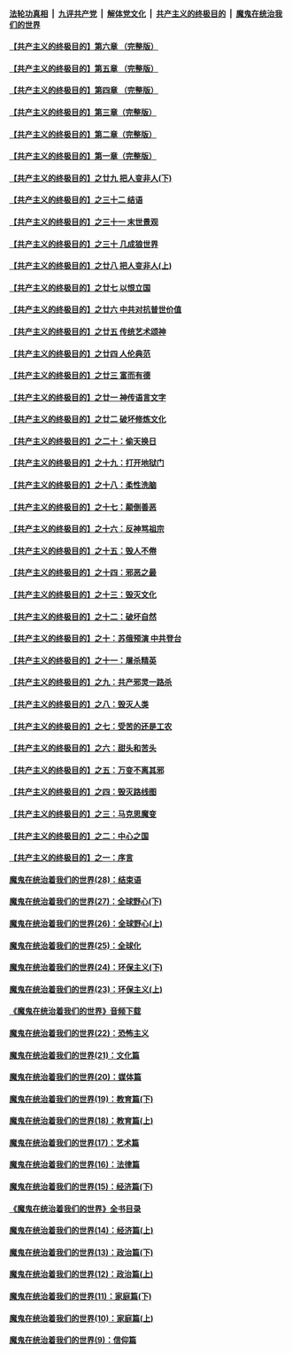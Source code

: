 

####  [法轮功真相](../../../../basic/blob/master/README.md?t=04281401) &nbsp;|&nbsp; [九评共产党](../../../../9ping.md/blob/master/README.md?t=04281401) &nbsp;|&nbsp; [解体党文化](../../../../jtdwh.md/blob/master/README.md?t=04281401)  &nbsp;|&nbsp; [共产主义的终极目的](../../../../gczydzjmd.md/blob/master/README.md?t=04281401) &nbsp;|&nbsp; [魔鬼在统治我们的世界](../../../../mgztzwmdsj.md/blob/master/README.md?t=04281401) 

#### [【共产主义的终极目的】第六章 （完整版）](../pages/nsc422/n11428913.md?t=04281401) 

#### [【共产主义的终极目的】第五章 （完整版）](../pages/nsc422/n11428912.md?t=04281401) 

#### [【共产主义的终极目的】第四章 （完整版）](../pages/nsc422/n11428907.md?t=04281401) 

#### [【共产主义的终极目的】第三章（完整版）](../pages/nsc422/n11428848.md?t=04281401) 

#### [【共产主义的终极目的】第二章（完整版）](../pages/nsc422/n11428831.md?t=04281401) 

#### [【共产主义的终极目的】第一章（完整版）](../pages/nsc422/n11417651.md?t=04281401) 

#### [【共产主义的终极目的】之廿九 把人变非人(下)](../pages/nsc422/n11344140.md?t=04281401) 

#### [【共产主义的终极目的】之三十二 结语](../pages/nsc422/n11360535.md?t=04281401) 

#### [【共产主义的终极目的】之三十一 末世景观](../pages/nsc422/n11351129.md?t=04281401) 

#### [【共产主义的终极目的】之三十 几成狼世界](../pages/nsc422/n11348280.md?t=04281401) 

#### [【共产主义的终极目的】之廿八 把人变非人(上)](../pages/nsc422/n11340492.md?t=04281401) 

#### [【共产主义的终极目的】之廿七 以恨立国](../pages/nsc422/n11336944.md?t=04281401) 

#### [【共产主义的终极目的】之廿六 中共对抗普世价值](../pages/nsc422/n11324785.md?t=04281401) 

#### [【共产主义的终极目的】之廿五 传统艺术颂神](../pages/nsc422/n11296396.md?t=04281401) 

#### [【共产主义的终极目的】之廿四 人伦典范](../pages/nsc422/n11296397.md?t=04281401) 

#### [【共产主义的终极目的】之廿三 富而有德](../pages/nsc422/n11283598.md?t=04281401) 

#### [【共产主义的终极目的】之廿一 神传语言文字](../pages/nsc422/n11263265.md?t=04281401) 

#### [【共产主义的终极目的】之廿二 破坏修炼文化](../pages/nsc422/n11245728.md?t=04281401) 

#### [【共产主义的终极目的】之二十：偷天换日](../pages/nsc422/n11238846.md?t=04281401) 

#### [【共产主义的终极目的】之十九：打开地狱门](../pages/nsc422/n11206376.md?t=04281401) 

#### [【共产主义的终极目的】之十八：柔性洗脑](../pages/nsc422/n11199994.md?t=04281401) 

#### [【共产主义的终极目的】之十七：颠倒善恶](../pages/nsc422/n11179782.md?t=04281401) 

#### [【共产主义的终极目的】之十六：反神骂祖宗](../pages/nsc422/n11166798.md?t=04281401) 

#### [【共产主义的终极目的】之十五：毁人不倦](../pages/nsc422/n11166792.md?t=04281401) 

#### [【共产主义的终极目的】之十四：邪恶之最](../pages/nsc422/n11150249.md?t=04281401) 

#### [【共产主义的终极目的】之十三：毁灭文化](../pages/nsc422/n11135227.md?t=04281401) 

#### [【共产主义的终极目的】之十二：破坏自然](../pages/nsc422/n11135214.md?t=04281401) 

#### [【共产主义的终极目的】之十：苏俄预演 中共登台](../pages/nsc422/n11118424.md?t=04281401) 

#### [【共产主义的终极目的】之十一：屠杀精英](../pages/nsc422/n11118442.md?t=04281401) 

#### [【共产主义的终极目的】之九：共产邪灵一路杀](../pages/nsc422/n11114139.md?t=04281401) 

#### [【共产主义的终极目的】之八：毁灭人类](../pages/nsc422/n11108503.md?t=04281401) 

#### [【共产主义的终极目的】之七：受苦的还是工农](../pages/nsc422/n11101809.md?t=04281401) 

#### [【共产主义的终极目的】之六：甜头和苦头](../pages/nsc422/n11096971.md?t=04281401) 

#### [【共产主义的终极目的】之五：万变不离其邪](../pages/nsc422/n11091285.md?t=04281401) 

#### [【共产主义的终极目的】之四：毁灭路线图](../pages/nsc422/n11086284.md?t=04281401) 

#### [【共产主义的终极目的】之三：马克思魔变](../pages/nsc422/n11061941.md?t=04281401) 

#### [【共产主义的终极目的】之二：中心之国](../pages/nsc422/n11047728.md?t=04281401) 

#### [【共产主义的终极目的】之一：序言](../pages/nsc422/n11086077.md?t=04281401) 

#### [魔鬼在统治着我们的世界(28)：结束语](../pages/nsc422/n10936246.md?t=04281401) 

#### [魔鬼在统治着我们的世界(27)：全球野心(下)](../pages/nsc422/n10928319.md?t=04281401) 

#### [魔鬼在统治着我们的世界(26)：全球野心(上)](../pages/nsc422/n10900318.md?t=04281401) 

#### [魔鬼在统治着我们的世界(25)：全球化](../pages/nsc422/n10788205.md?t=04281401) 

#### [魔鬼在统治着我们的世界(24)：环保主义(下)](../pages/nsc422/n10695307.md?t=04281401) 

#### [魔鬼在统治着我们的世界(23)：环保主义(上)](../pages/nsc422/n10688613.md?t=04281401) 

#### [《魔鬼在统治着我们的世界》音频下载](../pages/nsc422/n10635553.md?t=04281401) 

#### [魔鬼在统治着我们的世界(22)：恐怖主义](../pages/nsc422/n10614727.md?t=04281401) 

#### [魔鬼在统治着我们的世界(21)：文化篇](../pages/nsc422/n10597706.md?t=04281401) 

#### [魔鬼在统治着我们的世界(20)：媒体篇](../pages/nsc422/n10586579.md?t=04281401) 

#### [魔鬼在统治着我们的世界(19)：教育篇(下)](../pages/nsc422/n10564808.md?t=04281401) 

#### [魔鬼在统治着我们的世界(18)：教育篇(上)](../pages/nsc422/n10526970.md?t=04281401) 

#### [魔鬼在统治着我们的世界(17)：艺术篇](../pages/nsc422/n10499093.md?t=04281401) 

#### [魔鬼在统治着我们的世界(16)：法律篇](../pages/nsc422/n10485969.md?t=04281401) 

#### [魔鬼在统治着我们的世界(15)：经济篇(下)](../pages/nsc422/n10469975.md?t=04281401) 

#### [《魔鬼在统治着我们的世界》全书目录](../pages/nsc422/n10464261.md?t=04281401) 

#### [魔鬼在统治着我们的世界(14)：经济篇(上)](../pages/nsc422/n10457370.md?t=04281401) 

#### [魔鬼在统治着我们的世界(13)：政治篇(下)](../pages/nsc422/n10448270.md?t=04281401) 

#### [魔鬼在统治着我们的世界(12)：政治篇(上)](../pages/nsc422/n10444576.md?t=04281401) 

#### [魔鬼在统治着我们的世界(11)：家庭篇(下)](../pages/nsc422/n10440961.md?t=04281401) 

#### [魔鬼在统治着我们的世界(10)：家庭篇(上)](../pages/nsc422/n10435448.md?t=04281401) 

#### [魔鬼在统治着我们的世界(9)：信仰篇](../pages/nsc422/n10432159.md?t=04281401) 

